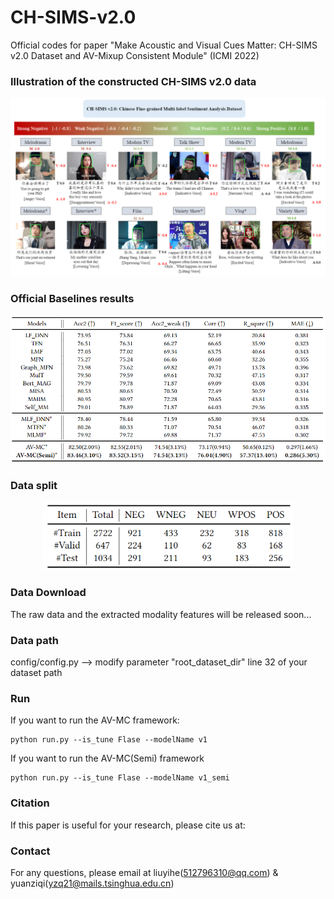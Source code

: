 # CH-SIMS-v2.0

Official codes for paper "Make Acoustic and Visual Cues Matter: CH-SIMS v2.0 Dataset and AV-Mixup Consistent Module" (ICMI 2022)

### Illustration of the constructed CH-SIMS v2.0 data
<p align="center">
  <img width="800" src="show/CH-SIMSv2.0.png">
</p>

### Official Baselines results
<p align="center">
  <img width="800" src="show/ModelResults.png">
</p>

### Data split
<p align="center">
  <img width="400" src="show/DataSplit.png">
</p>

### Data Download

The raw data and the extracted modality features will be released soon...

### Data path

config/config.py --> modify parameter "root_dataset_dir" line 32 of your dataset path

### Run
If you want to run the AV-MC framework: 

```
python run.py --is_tune Flase --modelName v1
```

If you want to run the AV-MC(Semi) framework 

```
python run.py --is_tune Flase --modelName v1_semi
```
### Citation

If this paper is useful for your research, please cite us at: 

### Contact

For any questions, please email at liuyihe(512796310@qq.com) & yuanziqi(yzq21@mails.tsinghua.edu.cn)
